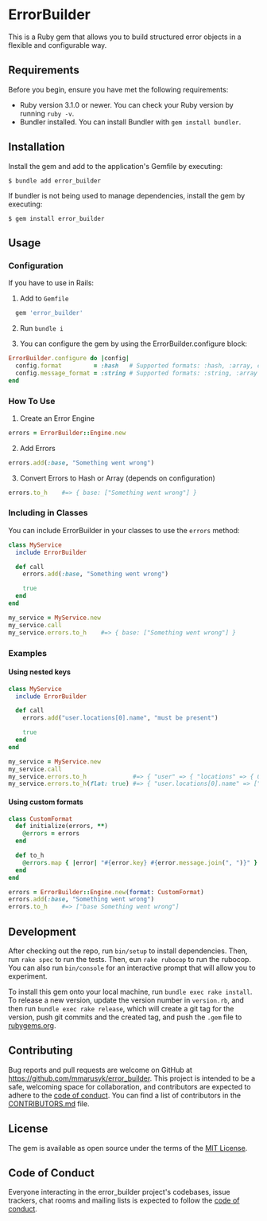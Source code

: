 # ErrorBuilder

This is a Ruby gem that allows you to build structured error objects in a flexible and configurable way.

## Requirements

Before you begin, ensure you have met the following requirements:

- Ruby version 3.1.0 or newer. You can check your Ruby version by running `ruby -v`.
- Bundler installed. You can install Bundler with `gem install bundler`.

## Installation

Install the gem and add to the application's Gemfile by executing:

    $ bundle add error_builder

If bundler is not being used to manage dependencies, install the gem by executing:

    $ gem install error_builder

## Usage

### Configuration

If you have to use in Rails:
1. Add to `Gemfile`
```ruby
  gem 'error_builder'
```

2. Run `bundle i`

3. You can configure the gem by using the ErrorBuilder.configure block:
```ruby
ErrorBuilder.configure do |config|
  config.format         = :hash   # Supported formats: :hash, :array, custom class format
  config.message_format = :string # Supported formats: :string, :array
end
```

### How To Use

1. Create an Error Engine
```ruby
errors = ErrorBuilder::Engine.new
```

2. Add Errors
```ruby
errors.add(:base, "Something went wrong")
```

3. Convert Errors to Hash or Array (depends on configuration)
```ruby
errors.to_h    #=> { base: ["Something went wrong"] }
```

### Including in Classes
You can include ErrorBuilder in your classes to use the `errors` method:
```ruby
class MyService
  include ErrorBuilder

  def call 
    errors.add(:base, "Something went wrong")

    true
  end
end

my_service = MyService.new
my_service.call
my_service.errors.to_h    #=> { base: ["Something went wrong"] }
```

### Examples

#### Using nested keys

```ruby
class MyService
  include ErrorBuilder

  def call 
    errors.add("user.locations[0].name", "must be present")

    true
  end
end

my_service = MyService.new
my_service.call
my_service.errors.to_h             #=> { "user" => { "locations" => { 0 => { "name" => ["must be present"] } } } } }
my_service.errors.to_h(flat: true) #=> { "user.locations[0].name" => ["must be present"] }
```

#### Using custom formats

```ruby
class CustomFormat
  def initialize(errors, **)
    @errors = errors
  end

  def to_h
    @errors.map { |error| "#{error.key} #{error.message.join(", ")}" }
  end
end

errors = ErrorBuilder::Engine.new(format: CustomFormat)
errors.add(:base, "Something went wrong")
errors.to_h    #=> ["base Something went wrong"]
```

## Development

After checking out the repo, run `bin/setup` to install dependencies. Then, run `rake spec` to run the tests. Then, eun `rake rubocop` to run the rubocop. You can also run `bin/console` for an interactive prompt that will allow you to experiment.

To install this gem onto your local machine, run `bundle exec rake install`. To release a new version, update the version number in `version.rb`, and then run `bundle exec rake release`, which will create a git tag for the version, push git commits and the created tag, and push the `.gem` file to [rubygems.org](https://rubygems.org).


## Contributing

Bug reports and pull requests are welcome on GitHub at https://github.com/mmarusyk/error_builder. This project is intended to be a safe, welcoming space for collaboration, and contributors are expected to adhere to the [code of conduct](https://github.com/mmarusyk/error_builder/blob/main/CODE_OF_CONDUCT.md). You can find a list of contributors in the [CONTRIBUTORS.md](https://github.com/mmarusyk/error_builder/blob/main/CONTRIBUTORS.md) file.

## License

The gem is available as open source under the terms of the [MIT License](https://opensource.org/licenses/MIT).

## Code of Conduct

Everyone interacting in the error_builder project's codebases, issue trackers, chat rooms and mailing lists is expected to follow the [code of conduct](https://github.com/mmarusyk/error_builder/blob/main/CODE_OF_CONDUCT.md).
